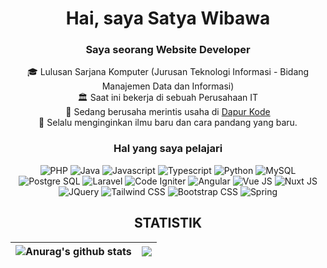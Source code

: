 <h1 align="center">Hai, saya <b>Satya</b> Wibawa</h1>

<h3 align="center">Saya seorang Website Developer</h3>
<p align="center">
  🎓 Lulusan Sarjana Komputer (Jurusan Teknologi Informasi - Bidang Manajemen Data dan Informasi)<br />
  🏛 Saat ini bekerja di sebuah Perusahaan IT<br />
  🚀 Sedang berusaha merintis usaha di <a href="https://www.dapurkode.com">Dapur Kode</a><br />
  📌 Selalu menginginkan ilmu baru dan cara pandang yang baru.<br />
</p>

<h3 align="center">Hal yang saya pelajari</h3>

<p align="center">
  <img src="https://img.shields.io/badge/PHP-777BB4?style=for-the-badge&logo=php&logoColor=white" alt="PHP">
  <img src="https://img.shields.io/badge/Java-ED8B00?style=for-the-badge&logo=java&logoColor=white" alt="Java">
  <img src="https://img.shields.io/badge/JavaScript-323330?style=for-the-badge&logo=javascript&logoColor=F7DF1E" alt="Javascript">
  <img src="https://img.shields.io/badge/TypeScript-007ACC?style=for-the-badge&logo=typescript&logoColor=white" alt="Typescript">
  <img src="https://img.shields.io/badge/Python-FFD43B?style=for-the-badge&logo=python&logoColor=darkgreen" alt="Python">
  <img src="https://img.shields.io/badge/MySQL-005C84?style=for-the-badge&logo=mysql&logoColor=white" alt="MySQL">
  <img src="https://img.shields.io/badge/PostgreSQL-316192?style=for-the-badge&logo=postgresql&logoColor=white" alt="Postgre SQL">
  <img src="https://img.shields.io/badge/Laravel-FF2D20?style=for-the-badge&logo=laravel&logoColor=white" alt="Laravel">
  <img src="https://img.shields.io/badge/Codeigniter-EF4223?style=for-the-badge&logo=codeigniter&logoColor=white" alt="Code Igniter">
  <img src="https://img.shields.io/badge/Angular-DD0031?style=for-the-badge&logo=angular&logoColor=white" alt="Angular">
  <img src="https://img.shields.io/badge/Vue.js-35495E?style=for-the-badge&logo=vuedotjs&logoColor=4FC08D" alt="Vue JS">
  <img src="https://img.shields.io/badge/nuxt.js-00C58E?style=for-the-badge&logo=nuxtdotjs&logoColor=white" alt="Nuxt JS">
  <img src="https://img.shields.io/badge/jQuery-0769AD?style=for-the-badge&logo=jquery&logoColor=white" alt="JQuery">
  <img src="https://img.shields.io/badge/Tailwind_CSS-38B2AC?style=for-the-badge&logo=tailwind-css&logoColor=white" alt="Tailwind CSS">
  <img src="https://img.shields.io/badge/Bootstrap-563D7C?style=for-the-badge&logo=bootstrap&logoColor=white" alt="Bootstrap CSS">
  <img src="https://img.shields.io/badge/Spring-6DB33F?style=for-the-badge&logo=spring&logoColor=white" alt="Spring">
</p>

<h2 align="center">STATISTIK</h2>

|<img align="center" src="https://github-readme-stats.vercel.app/api?username=gungsatya&show_icons=true&include_all_commits=true&theme=buefy&hide_border=true" alt="Anurag's github stats" /> | <img align="center" src="https://github-readme-stats.vercel.app/api/top-langs/?username=gungsatya&layout=compact&theme=buefy&hide_border=true" /> |
| ------------- | ------------- |
